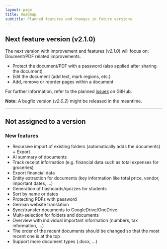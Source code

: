 ```yaml
---
layout: page
title: Roadmap
subtitle: Planned features and changes in future versions 
---
```


## Next feature version (v2.1.0)
The next version with improvement and features (*v2.1.0*) will focus on:
Doument/PDF related improvements.
- Protect the document/PDF with a password (also applied after sharing the document)
- Edit the document (add text, mark regions, etc.)
- Add, remove or reorder pages within a document

For further information, refer to the planned [issues](https://github.com/devsmn/Athena/issues?q=is%3Aissue%20milestone%3Av2.1.0) on GitHub.

**Note:** A bugfix version (*v2.0.2*) might be released in the meantime.

___

## Not assigned to a version 
### New features 
- Recursive import of existing folders (automatically adds the documents) + Export
- AI summary of documents
- Track receipt information (e.g. financial data such as total expenses for groceries)
- Export financial data
- Entity extraction for documents (key information like total price, vendor, important dates, ...)
- Generation of flashcards/quizzes for students
- Sort by name or dates
- Protecting PDFs with password
- German website translation 
- Sync/transfer documents to GoogleDrive/OneDrive
- Multi-selection for folders and documents
- Overview with individual important information (numbers, tax information, ...)
- The order of the recent documents should be changed so that the most recent one is at the top
- Support more document types (.docx, ...)
